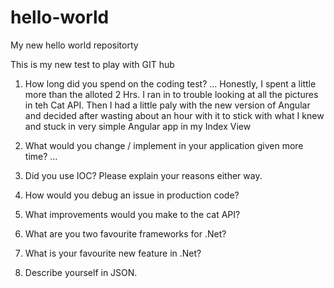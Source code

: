 # hello-world
My new hello world repositorty

This is my new test to play with GIT hub


1.	How long did you spend on the coding test?
... Honestly, I spent a little more than the alloted 2 Hrs. I ran in to trouble 
looking at all the pictures in teh Cat API. Then I had a little paly with the new 
version of Angular and decided after wasting about an hour with it to stick with 
what I knew and stuck in very simple Angular app in my Index View

2.	What would you change / implement in your application given more time?
...
3.	Did you use IOC? Please explain your reasons either way.
4.	How would you debug an issue in production code?
5.	What improvements would you make to the cat API?
6.	What are you two favourite frameworks for .Net?
7.	What is your favourite new feature in .Net?
8.	Describe yourself in JSON.
